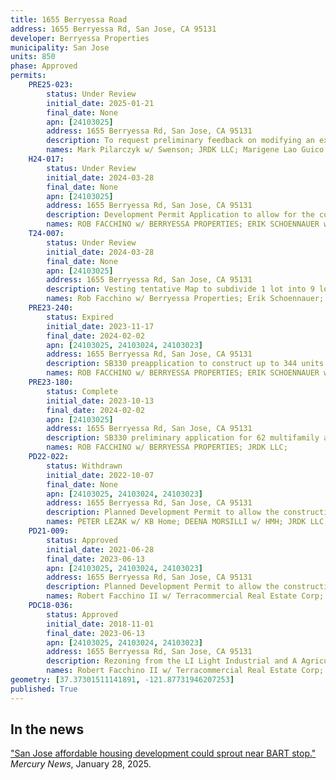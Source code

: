 ```yaml
---
title: 1655 Berryessa Road
address: 1655 Berryessa Rd, San Jose, CA 95131
developer: Berryessa Properties
municipality: San Jose
units: 850
phase: Approved
permits:
    PRE25-023:
        status: Under Review
        initial_date: 2025-01-21
        final_date: None
        apn: [24103025]
        address: 1655 Berryessa Rd, San Jose, CA 95131
        description: To request preliminary feedback on modifying an existing Planned Development entitlement to allow 100% residential.
        names: Mark Pilarczyk w/ Swenson; JRDK LLC; Marigene Lao Guico w/ GREEN VALLEY CORPORATION;
    H24-017:
        status: Under Review
        initial_date: 2024-03-28
        final_date: None
        apn: [24103025]
        address: 1655 Berryessa Rd, San Jose, CA 95131
        description: Development Permit Application to allow for the construction of up to 62 dwelling units in nine buildings on an approximately 2.09-net-acre site.
        names: ROB FACCHINO w/ BERRYESSA PROPERTIES; ERIK SCHOENNAUER w/ The Schoennauer Company; DEENA MORSILLI w/ HMH;
    T24-007:
        status: Under Review
        initial_date: 2024-03-28
        final_date: None
        apn: [24103025]
        address: 1655 Berryessa Rd, San Jose, CA 95131
        description: Vesting tentative Map to subdivide 1 lot into 9 lots for 62 condominiums
        names: Rob Facchino w/ Berryessa Properties; Erik Schoennauer; Deena Morsilli w/ HMH;
    PRE23-240:
        status: Expired
        initial_date: 2023-11-17
        final_date: 2024-02-02
        apn: [24103025, 24103024, 24103023]
        address: 1655 Berryessa Rd, San Jose, CA 95131
        description: SB330 preapplication to construct up to 344 units ranging from townhomes, condos apartments and single family homes
        names: ROB FACCHINO w/ BERRYESSA PROPERTIES; ERIK SCHOENNAUER w/ The Schoennauer Company; JRDK LLC;
    PRE23-180:
        status: Complete
        initial_date: 2023-10-13
        final_date: 2024-02-02
        apn: [24103025]
        address: 1655 Berryessa Rd, San Jose, CA 95131
        description: SB330 preliminary application for 62 multifamily attached townhomes in approximately 9 buildings
        names: ROB FACCHINO w/ BERRYESSA PROPERTIES; JRDK LLC;
    PD22-022:
        status: Withdrawn
        initial_date: 2022-10-07
        final_date: None
        apn: [24103025, 24103024, 24103023]
        address: 1655 Berryessa Rd, San Jose, CA 95131
        description: Planned Development Permit to allow the construction of a seven-story residential building with up to 105 residential condominium units on an approximately 1.15-gross acre vacant site
        names: PETER LEZAK w/ KB Home; DEENA MORSILLI w/ HMH; JRDK LLC;
    PD21-009:
        status: Approved
        initial_date: 2021-06-28
        final_date: 2023-06-13
        apn: [24103025, 24103024, 24103023]
        address: 1655 Berryessa Rd, San Jose, CA 95131
        description: Planned Development Permit to allow the construction of the first phase (Blocks A, B, and C, including 24 detached single family homes and 24 attached townhome units), and a Master Plan to establish a general site layout, public and private street layout, grading & drainage patterns and utility layout, and the future construction of up to 455,000-square feet of commercial space, a 0.91-acre park, and up to 850 residential units, including on-site affordable units, and the demolition of an existing light industrial facility (9,740 square feet) and surface parking lot, and the removal of two ordinance-size trees and 96 non-ordinance trees.
        names: Robert Facchino II w/ Terracommercial Real Estate Corp; Robert Facchino w/ TERRACOMMERCIAL REAL ESTATE CORP; ERIK SCHOENNAUER;
    PDC18-036:
        status: Approved
        initial_date: 2018-11-01
        final_date: 2023-06-13
        apn: [24103025, 24103024, 24103023]
        address: 1655 Berryessa Rd, San Jose, CA 95131
        description: Rezoning from the LI Light Industrial and A Agricultural Zoning Districts to the R-M(PD) and CP(PD) Planned Development Zoning Districts to allow up to 455,000-square feet of commercial office space and up to 820 residential units on a 13.05-gross acre site.
        names: Robert Facchino II w/ Terracommercial Real Estate Corp; Berryessa Properties; ERIK SCHOENNAUER; STICKLER MAUREEN TRUSTEE & ET AL;
geometry: [37.37301511141891, -121.87731946207253]
published: True
---
```

## In the news

["San Jose affordable housing development could sprout near BART stop."](https://www.mercurynews.com/2025/01/28/san-jose-home-housing-affordable-build-property-develop-real-estate/) *Mercury News*, January 28, 2025.
